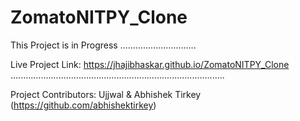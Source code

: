 # ZomatoNITPY_Clone
This Project is in Progress ..............................

Live Project Link: https://jhajibhaskar.github.io/ZomatoNITPY_Clone .....................................................................................

Project Contributors: Ujjwal & Abhishek Tirkey (https://github.com/abhishektirkey)
